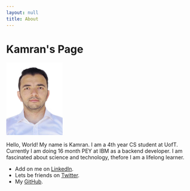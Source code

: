 ```yaml
---
layout: null 
title: About
---
```


# Kamran's Page



<img src="Personal_photo.JPG" width="30%" height="30%"> 

Hello, World! My name is Kamran. I am a 4th year CS student at UofT. Currently I am doing 16 month PEY at IBM as a backend developer. I am fascinated about science and technology,
thefore I am a lifelong learner. 

- Add on me on [LinkedIn](https://www.linkedin.com/in/badirov-kamran/).
- Lets be friends on [Twitter](https://twitter.com/kamranbadirov).
- My [GitHub](https://github.com/kamrandb).
